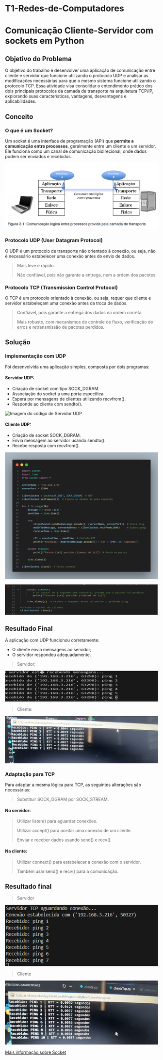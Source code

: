 # T1-Redes-de-Computadores
# Comunicação Cliente-Servidor com sockets em Python

## Objetivo do Problema
O objetivo do trabalho é desenvolver uma aplicação de comunicação entre cliente e servidor que funcione utilizando o protocolo UDP e analisar as modificações necessárias para que o mesmo sistema funcione utilizando o protocolo TCP. Essa atividade visa consolidar o entendimento prático dos dois principais protocolos da camada de transporte na arquitetura TCP/IP, explorando suas características, vantagens, desvantagens e aplicabilidades.

  ## Conceito
  ### O que é um Socket?
Um socket é uma interface de programação (API) que **permite a comunicação entre processos**, geralmente entre um cliente e um servidor. Ele funciona como um canal de comunicação bidirecional, onde dados podem ser enviados e recebidos.

![Imagem do código de Servidor UDP](https://github.com/AlexisSolis7/T1-Redes-de-Computadores/blob/main/redes-aula06-figura3.1.png)


### Protocolo UDP (User Datagram Protocol)
O UDP é um protocolo de transporte não orientado à conexão, ou seja, não é necessário estabelecer uma conexão antes do envio de dados. 
>	Mais leve e rápido.
>
>	Não confiável, pois não garante a entrega, nem a ordem dos pacotes.


### Protocolo TCP (Transmission Control Protocol)
O TCP é um protocolo orientado à conexão, ou seja, requer que cliente e servidor estabeleçam uma conexão antes da troca de dados. 
>	Confiável, pois garante a entrega dos dados na ordem correta.
>
>	Mais robusto, com mecanismos de controle de fluxo, verificação de erros e retransmissão de pacotes perdidos.

  ## Solução
### Implementação com UDP
Foi desenvolvida uma aplicação simples, composta por dois programas:
#### Servidor UDP:
*	Criação de socket com tipo SOCK_DGRAM.
*	Associação do socket a uma porta específica.
*	Espera por mensagens de clientes utilizando recvfrom().
*	Responde ao cliente com sendto().
  
![Imagem do código de Servidor UDP]()


#### Cliente UDP:
*	Criação de socket SOCK_DGRAM.
*	Envia mensagem ao servidor usando sendto().
*	Recebe resposta com recvfrom().

![Imagem do código de Cliente UDP](https://github.com/AlexisSolis7/T1-Redes-de-Computadores/blob/main/ClienteUDP.jpg)


![Imagem do código de Cliente UDP](https://github.com/AlexisSolis7/T1-Redes-de-Computadores/blob/main/Captura%20de%20tela%202025-05-27%20193403.png) 

  ## Resultado Final
A aplicação com UDP funcionou corretamente:
* O cliente envia mensagens ao servidor;
*	O servidor respondeu adequadamente.

> Servidor:

![Resultado do servidor](https://github.com/AlexisSolis7/T1-Redes-de-Computadores/blob/main/Captura%20de%20tela%202025-06-09%20093254.png)

> Cliente:

![Resultado do Cliente](https://github.com/AlexisSolis7/T1-Redes-de-Computadores/blob/main/Captura%20de%20tela%202025-06-09%20092831.png)


### Adaptação para TCP
Para adaptar a mesma lógica para TCP, as seguintes alterações são necessárias:

> Substituir SOCK_DGRAM por SOCK_STREAM.

####  No servidor:
>	Utilizar listen() para aguardar conexões.
>
>	Utilizar accept() para aceitar uma conexão de um cliente.
>
>	Enviar e receber dados usando send() e recv().
>
####  Na cliente:
>	Utilizar connect() para estabelecer a conexão com o servidor.
>
>	Também usar send() e recv() para a comunicação.

## Resultado final
> Servidor

![Resultado do servidor](https://github.com/AlexisSolis7/T1-Redes-de-Computadores/blob/main/Captura%20de%20tela%202025-06-09%20094341.png)

> Cliente

![Resultado do servidor](https://github.com/AlexisSolis7/T1-Redes-de-Computadores/blob/main/Captura%20de%20tela%202025-06-09%20100128.png)




[Mais informação sobre Socket](https://docs.python.org/3/library/socket.html)
